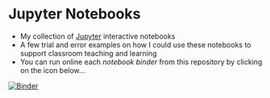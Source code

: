 # Jupyter Notebooks
- My collection of [Jupyter](https://jupyter.org/) interactive notebooks
- A few trial and error examples on how I could use these notebooks to support classroom teaching and learning
- You can run online each *notebook binder* from this repository by clicking on the icon below...
  
  
[![Binder](https://mybinder.org/badge_logo.svg)](https://mybinder.org/v2/gh/mvpoirier/Notebooks/HEAD)
